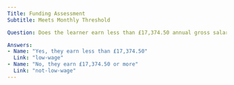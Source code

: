 ```yaml
---
Title: Funding Assessment
Subtitle: Meets Monthly Threshold

Question: Does the learner earn less than £17,374.50 annual gross salary (before tax)?

Answers:
- Name: "Yes, they earn less than £17,374.50"
  Link: "low-wage"
- Name: "No, they earn £17,374.50 or more"
  Link: "not-low-wage"
---
```

